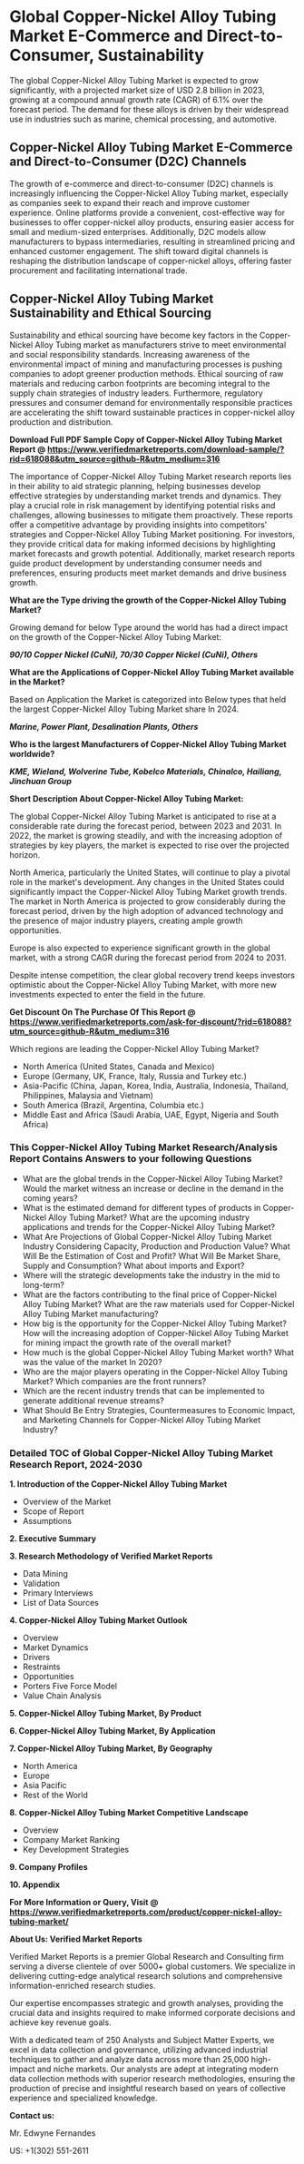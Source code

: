 <h1>Global Copper-Nickel Alloy Tubing Market E-Commerce and Direct-to-Consumer, Sustainability</h1><p class=""><p>The global Copper-Nickel Alloy Tubing Market is expected to grow significantly, with a projected market size of USD 2.8 billion in 2023, growing at a compound annual growth rate (CAGR) of 6.1% over the forecast period. The demand for these alloys is driven by their widespread use in industries such as marine, chemical processing, and automotive.</p><h2>Copper-Nickel Alloy Tubing Market E-Commerce and Direct-to-Consumer (D2C) Channels</h2><p>The growth of e-commerce and direct-to-consumer (D2C) channels is increasingly influencing the Copper-Nickel Alloy Tubing market, especially as companies seek to expand their reach and improve customer experience. Online platforms provide a convenient, cost-effective way for businesses to offer copper-nickel alloy products, ensuring easier access for small and medium-sized enterprises. Additionally, D2C models allow manufacturers to bypass intermediaries, resulting in streamlined pricing and enhanced customer engagement. The shift toward digital channels is reshaping the distribution landscape of copper-nickel alloys, offering faster procurement and facilitating international trade.</p><h2>Copper-Nickel Alloy Tubing Market Sustainability and Ethical Sourcing</h2><p>Sustainability and ethical sourcing have become key factors in the Copper-Nickel Alloy Tubing market as manufacturers strive to meet environmental and social responsibility standards. Increasing awareness of the environmental impact of mining and manufacturing processes is pushing companies to adopt greener production methods. Ethical sourcing of raw materials and reducing carbon footprints are becoming integral to the supply chain strategies of industry leaders. Furthermore, regulatory pressures and consumer demand for environmentally responsible practices are accelerating the shift toward sustainable practices in copper-nickel alloy production and distribution.</p></p><p class=""><strong>Download Full PDF Sample Copy of Copper-Nickel Alloy Tubing Market Report @ <a href="https://www.verifiedmarketreports.com/download-sample/?rid=618088&utm_source=github-R&utm_medium=316" target="_blank">https://www.verifiedmarketreports.com/download-sample/?rid=618088&utm_source=github-R&utm_medium=316</a></strong></p><p>The importance of&nbsp;Copper-Nickel Alloy Tubing Market research reports lies in their ability to aid strategic planning, helping businesses develop effective strategies by understanding market trends and dynamics. They play a crucial role in risk management by identifying potential risks and challenges, allowing businesses to mitigate them proactively. These reports offer a competitive advantage by providing insights into competitors' strategies and Copper-Nickel Alloy Tubing Market positioning. For investors, they provide critical data for making informed decisions by highlighting market forecasts and growth potential. Additionally, market research reports guide product development by understanding consumer needs and preferences, ensuring products meet market demands and drive business growth.</p><p><strong>What are the&nbsp;Type driving the growth of the Copper-Nickel Alloy Tubing Market?</strong></p><p id="" class="">Growing demand for below Type around the world has had a direct impact on the growth of the Copper-Nickel Alloy Tubing Market:</p><p class=""><em><strong>90/10 Copper Nickel (CuNi), 70/30 Copper Nickel (CuNi), Others</strong></em></p><p class=""><strong>What are the&nbsp;Applications&nbsp;of Copper-Nickel Alloy Tubing Market available in the Market?</strong></p><p id="" class="">Based on Application the Market is categorized into Below types that held the largest Copper-Nickel Alloy Tubing Market share In 2024.</p><p class=""><em><strong>Marine, Power Plant, Desalination Plants, Others</strong></em></p><p class=""><strong>Who is the largest Manufacturers of Copper-Nickel Alloy Tubing Market worldwide?</strong></p><p><em><strong>KME, Wieland, Wolverine Tube, Kobelco Materials, Chinalco, Hailiang, Jinchuan Group</strong></em></p><p id="" class=""><strong>Short Description About Copper-Nickel Alloy Tubing Market:</strong></p><p>The global Copper-Nickel Alloy Tubing Market is anticipated to rise at a considerable rate during the forecast period, between 2023 and 2031. In 2022, the market is growing steadily, and with the increasing adoption of strategies by key players, the market is expected to rise over the projected horizon.</p><p>North America, particularly the United States, will continue to play a pivotal role in the market's development. Any changes in the United States could significantly impact the Copper-Nickel Alloy Tubing Market growth trends. The market in North America is projected to grow considerably during the forecast period, driven by the high adoption of advanced technology and the presence of major industry players, creating ample growth opportunities.</p><p>Europe is also expected to experience significant growth in the global market, with a strong CAGR during the forecast period from 2024 to 2031.</p><p>Despite intense competition, the clear global recovery trend keeps investors optimistic about the Copper-Nickel Alloy Tubing Market, with more new investments expected to enter the field in the future.</p><p id="" class=""><strong>Get Discount On The Purchase Of This Report @ <a href="https://www.verifiedmarketreports.com/ask-for-discount/?rid=618088?utm_source=github-R&utm_medium=316" target="_blank">https://www.verifiedmarketreports.com/ask-for-discount/?rid=618088?utm_source=github-R&utm_medium=316</a></strong></p><p class="">Which regions are leading the Copper-Nickel Alloy Tubing Market?</p><ul><li>North America (United States, Canada and Mexico)</li><li>Europe (Germany, UK, France, Italy, Russia and Turkey etc.)</li><li>Asia-Pacific (China, Japan, Korea, India, Australia, Indonesia, Thailand, Philippines, Malaysia and Vietnam)</li><li>South America (Brazil, Argentina, Columbia etc.)</li><li>Middle East and Africa (Saudi Arabia, UAE, Egypt, Nigeria and South Africa)</li></ul><h3 id="" class="">This Copper-Nickel Alloy Tubing Market Research/Analysis Report Contains Answers to your following Questions</h3><ul><li>What are the global trends in the Copper-Nickel Alloy Tubing Market? Would the market witness an increase or decline in the demand in the coming years?</li><li>What is the estimated demand for different types of products in Copper-Nickel Alloy Tubing Market? What are the upcoming industry applications and trends for the Copper-Nickel Alloy Tubing Market?</li><li>What Are Projections of Global Copper-Nickel Alloy Tubing Market Industry Considering Capacity, Production and Production Value? What Will Be the Estimation of Cost and Profit? What Will Be Market Share, Supply and Consumption? What about imports and Export?</li><li>Where will the strategic developments take the industry in the mid to long-term?</li><li>What are the factors contributing to the final price of Copper-Nickel Alloy Tubing Market? What are the raw materials used for Copper-Nickel Alloy Tubing Market manufacturing?</li><li>How big is the opportunity for the Copper-Nickel Alloy Tubing Market? How will the increasing adoption of Copper-Nickel Alloy Tubing Market for mining impact the growth rate of the overall market?</li><li>How much is the global Copper-Nickel Alloy Tubing Market worth? What was the value of the market In 2020?</li><li>Who are the major players operating in the Copper-Nickel Alloy Tubing Market? Which companies are the front runners?</li><li>Which are the recent industry trends that can be implemented to generate additional revenue streams?</li><li>What Should Be Entry Strategies, Countermeasures to Economic Impact, and Marketing Channels for Copper-Nickel Alloy Tubing Market Industry?</li></ul><h3 id="" class="">Detailed TOC of Global Copper-Nickel Alloy Tubing Market Research Report, 2024-2030</h3><p id="" class=""><strong>1. Introduction of the Copper-Nickel Alloy Tubing Market</strong></p><ul><li>Overview of the Market</li><li>Scope of Report</li><li>Assumptions</li></ul><p id="" class=""><strong>2. Executive Summary</strong></p><p id="" class=""><strong>3. Research Methodology of Verified Market Reports</strong></p><ul><li>Data Mining</li><li>Validation</li><li>Primary Interviews</li><li>List of Data Sources</li></ul><p id="" class=""><strong>4. Copper-Nickel Alloy Tubing Market Outlook</strong></p><ul><li>Overview</li><li>Market Dynamics</li><li>Drivers</li><li>Restraints</li><li>Opportunities</li><li>Porters Five Force Model</li><li>Value Chain Analysis</li></ul><p id="" class=""><strong>5. Copper-Nickel Alloy Tubing Market, By Product</strong></p><p id="" class=""><strong>6. Copper-Nickel Alloy Tubing Market, By Application</strong></p><p id="" class=""><strong>7. Copper-Nickel Alloy Tubing Market, By Geography</strong></p><ul><li>North America</li><li>Europe</li><li>Asia Pacific</li><li>Rest of the World</li></ul><p id="" class=""><strong>8. Copper-Nickel Alloy Tubing Market Competitive Landscape</strong></p><ul><li>Overview</li><li>Company Market Ranking</li><li>Key Development Strategies</li></ul><p id="" class=""><strong>9. Company Profiles</strong></p><p id="" class=""><strong>10. Appendix</strong></p><p id="" class=""><strong>For More Information or Query, Visit @ <a href="https://www.verifiedmarketreports.com/product/copper-nickel-alloy-tubing-market/" target="_blank">https://www.verifiedmarketreports.com/product/copper-nickel-alloy-tubing-market/</a></strong></p><p id="" class=""><strong>About Us: Verified Market Reports</strong></p><p id="" class="">Verified Market Reports is a premier Global Research and Consulting firm serving a diverse clientele of over 5000+ global customers. We specialize in delivering cutting-edge analytical research solutions and comprehensive information-enriched research studies.</p><p id="" class="">Our expertise encompasses strategic and growth analyses, providing the crucial data and insights required to make informed corporate decisions and achieve key revenue goals.</p><p id="" class="">With a dedicated team of 250 Analysts and Subject Matter Experts, we excel in data collection and governance, utilizing advanced industrial techniques to gather and analyze data across more than 25,000 high-impact and niche markets. Our analysts are adept at integrating modern data collection methods with superior research methodologies, ensuring the production of precise and insightful research based on years of collective experience and specialized knowledge.</p><p id="" class=""><strong>Contact us:</strong></p><p id="" class="">Mr. Edwyne Fernandes</p><p id="" class="">US: +1(302) 551-2611</p>